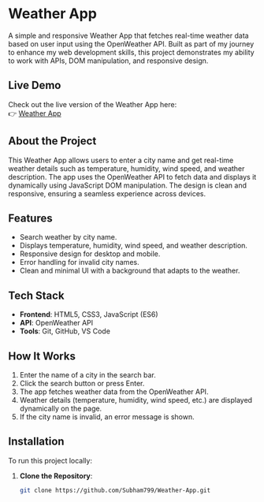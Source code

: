 # Weather App

A simple and responsive Weather App that fetches real-time weather data based on user input using the OpenWeather API. Built as part of my journey to enhance my web development skills, this project demonstrates my ability to work with APIs, DOM manipulation, and responsive design.

## Live Demo
Check out the live version of the Weather App here:  
👉 [Weather App](https://subham799.github.io/Weather-App/)

## About the Project
This Weather App allows users to enter a city name and get real-time weather details such as temperature, humidity, wind speed, and weather description. The app uses the OpenWeather API to fetch data and displays it dynamically using JavaScript DOM manipulation. The design is clean and responsive, ensuring a seamless experience across devices.

## Features
- Search weather by city name.
- Displays temperature, humidity, wind speed, and weather description.
- Responsive design for desktop and mobile.
- Error handling for invalid city names.
- Clean and minimal UI with a background that adapts to the weather.

## Tech Stack
- **Frontend**: HTML5, CSS3, JavaScript (ES6)  
- **API**: OpenWeather API  
- **Tools**: Git, GitHub, VS Code  

## How It Works
1. Enter the name of a city in the search bar.
2. Click the search button or press Enter.
3. The app fetches weather data from the OpenWeather API.
4. Weather details (temperature, humidity, wind speed, etc.) are displayed dynamically on the page.
5. If the city name is invalid, an error message is shown.

## Installation
To run this project locally:

1. **Clone the Repository**:
   ```bash
   git clone https://github.com/Subham799/Weather-App.git
